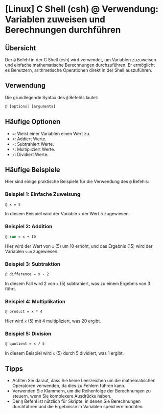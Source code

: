 # [Linux] C Shell (csh) @ Verwendung: Variablen zuweisen und Berechnungen durchführen

## Übersicht
Der `@` Befehl in der C Shell (csh) wird verwendet, um Variablen zuzuweisen und einfache mathematische Berechnungen durchzuführen. Er ermöglicht es Benutzern, arithmetische Operationen direkt in der Shell auszuführen.

## Verwendung
Die grundlegende Syntax des `@` Befehls lautet:

```csh
@ [options] [arguments]
```

## Häufige Optionen
- `=`: Weist einer Variablen einen Wert zu.
- `+`: Addiert Werte.
- `-`: Subtrahiert Werte.
- `*`: Multipliziert Werte.
- `/`: Dividiert Werte.

## Häufige Beispiele
Hier sind einige praktische Beispiele für die Verwendung des `@` Befehls:

### Beispiel 1: Einfache Zuweisung
```csh
@ x = 5
```
In diesem Beispiel wird der Variable `x` der Wert 5 zugewiesen.

### Beispiel 2: Addition
```csh
@ sum = x + 10
```
Hier wird der Wert von `x` (5) um 10 erhöht, und das Ergebnis (15) wird der Variablen `sum` zugewiesen.

### Beispiel 3: Subtraktion
```csh
@ difference = x - 2
```
In diesem Fall wird 2 von `x` (5) subtrahiert, was zu einem Ergebnis von 3 führt.

### Beispiel 4: Multiplikation
```csh
@ product = x * 4
```
Hier wird `x` (5) mit 4 multipliziert, was 20 ergibt.

### Beispiel 5: Division
```csh
@ quotient = x / 5
```
In diesem Beispiel wird `x` (5) durch 5 dividiert, was 1 ergibt.

## Tipps
- Achten Sie darauf, dass Sie keine Leerzeichen um die mathematischen Operatoren verwenden, da dies zu Fehlern führen kann.
- Verwenden Sie Klammern, um die Reihenfolge der Berechnungen zu steuern, wenn Sie komplexere Ausdrücke haben.
- Der `@` Befehl ist nützlich für Skripte, in denen Sie Berechnungen durchführen und die Ergebnisse in Variablen speichern möchten.